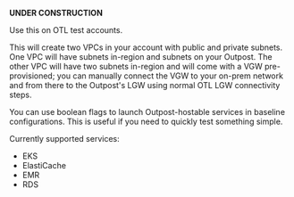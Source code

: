 **UNDER CONSTRUCTION**

Use this on OTL test accounts.

This will create two VPCs in your account with public and private subnets. One VPC will have subnets in-region and subnets on your Outpost. The other VPC will have two subnets in-region and will come with a VGW pre-provisioned; you can manually connect the VGW to your on-prem network and from there to the Outpost's LGW using normal OTL LGW connectivity steps.

You can use boolean flags to launch Outpost-hostable services in baseline configurations. This is useful if you need to quickly test something simple.

Currently supported services:
* EKS
* ElastiCache
* EMR
* RDS
